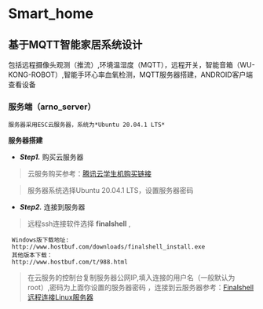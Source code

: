 # Smart_home
## 基于MQTT智能家居系统设计 
包括远程摄像头观测（推流）,环境温湿度（MQTT），远程开关，智能音箱（WU-KONG-ROBOT）,智能手环心率血氧检测，MQTT服务器搭建，ANDROID客户端查看设备
### 服务端（arno_server）
    服务器采用ESC云服务器，系统为*Ubuntu 20.04.1 LTS*

**服务器搭建**

- ***Step1.*** 购买云服务器

>云服务购买参考：[腾讯云学生机购买链接](https://blog.csdn.net/weixin_46628200/article/details/107292935)

>服务器系统选择Ubuntu 20.04.1 LTS，设置服务器密码

- ***Step2.*** 连接到服务器

>远程ssh连接软件选择 **finalshell** ,

     Windows版下载地址:
     http://www.hostbuf.com/downloads/finalshell_install.exe
     其他版本下载： 
     http://www.hostbuf.com/t/988.html
>在云服务的控制台复制服务器公网IP,填入连接的用户名（一般默认为root）,密码为上面你设置的服务器密码
，连接到云服务器参考：[Finalshell远程连接Linux服务器](https://blog.csdn.net/qq_44163269/article/details/107123402?utm_medium=distribute.pc_relevant.none-task-blog-OPENSEARCH-3.control&depth_1-utm_source=distribute.pc_relevant.none-task-blog-OPENSEARCH-3.control)


